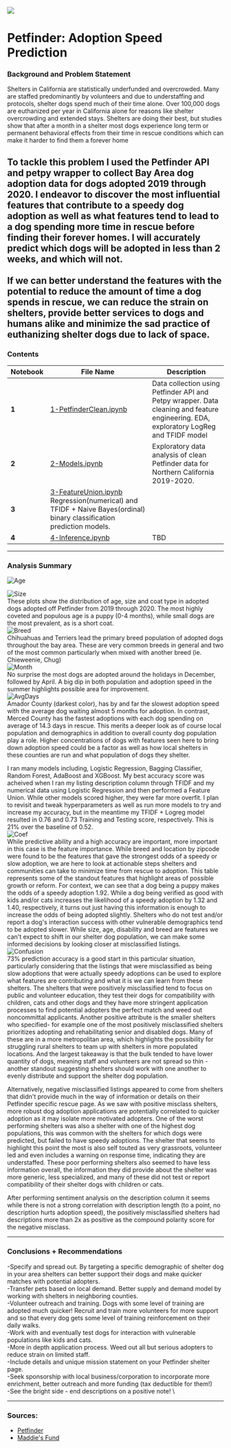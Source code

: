 ![](images/pets.jpg)
# Petfinder: Adoption Speed Prediction

### Background and Problem Statement

Shelters in California are statistically underfunded and overcrowded. Many are staffed predominantly by volunteers and due to understaffing and protocols, shelter dogs spend much of their time alone. Over 100,000 dogs are euthanized per year in California alone for reasons like shelter overcrowding and extended stays. Shelters are doing their best, but studies show that after a month in a shelter most dogs experience long term or permanent behavioral effects from their time in rescue conditions which can make it harder to find them a forever home

To tackle this problem I used the Petfinder API and petpy wrapper to collect Bay Area dog adoption data for dogs adopted 2019 through 2020.  I endeavor to discover the most influential features that contribute to a speedy dog adoption as well as what features tend to lead to a dog spending more time in rescue before finding their forever homes. I will accurately predict which dogs will be adopted in less than 2 weeks, and which will not.\
\
If we can better understand the features with the potential to reduce the amount of time a dog spends in rescue, we can reduce the strain on shelters, provide better services to dogs and humans alike and minimize the sad practice of euthanizing shelter dogs due to lack of space.
---

### Contents
| Notebook | File Name | Description |
|----|----|----|
|**1**|[1-PetfinderClean.ipynb](https://github.com/jessicabow/Capstone/blob/main/1-PetfinderClean.ipynb)|Data collection using Petfinder API and Petpy wrapper. Data cleaning and feature engineering. EDA, exploratory LogReg and TFIDF model|
|**2**|[2-Models.ipynb](https://github.com/jessicabow/Capstone/blob/main/2-Models.ipynb)|Exploratory data analysis of clean Petfinder data for Northern California 2019-2020.|
|**3**|[3-FeatureUnion.ipynb](https://github.com/jessicabow/Capstone/blob/main/3-FeatureUnion.ipynb) Regression(numerical) and TFIDF + Naive Bayes(ordinal) binary classification prediction models.|
|**4**|[4-Inference.ipynb](https://github.com/jessicabow/Capstone/blob/main/4-Inference.ipynb)|TBD|
---

### Analysis Summary

![Age](https://github.com/jessicabow/Capstone/blob/main/images/Age.png)

![Size](https://github.com/jessicabow/Capstone/blob/main/images/Size.png)
\
These plots show the distribution of age, size and coat type in adopted dogs adopted off Petfinder from 2019 through 2020. The most highly coveted and populous age is a puppy (0-4 months), while small dogs are the most prevalent, as is a short coat.\
![Breed](https://github.com/jessicabow/Capstone/blob/main/images/Breed.png)\
Chihuahuas and Terriers lead the primary breed population of adopted dogs throughout the bay area. These are very common breeds in general and two of the most common particularly when mixed with another breed (ie. Chieweenie, Chug)\
![Month](https://github.com/jessicabow/Capstone/blob/main/images/AdoptMonth%20(1).png)\
No surprise the most dogs are adopted around the holidays in December, followed by April. A big dip in both population and adoption speed in the summer highlights possible area for improvement.\
![AvgDays](https://github.com/jessicabow/Capstone/blob/main/images/map_daysonpetfinder.png)\
Amador County (darkest color), has by and far the slowest adoption speed with the average dog waiting almost 5 months for adoption. In contrast, Merced County has the fastest adoptions with each dog spending on average of 14.3 days in rescue. This merits a deeper look as of course local population and demographics in addition to overall county dog population play a role. Higher concentrations of dogs with features seen here to bring down adoption speed could be a factor as well as how local shelters in these counties are run and what population of dogs they shelter.

I ran many models including, Logistic Regression, Bagging Classifier, Random Forest, AdaBoost and XGBoost. My best accuracy score was acheived when I ran my listing description column through TFIDF and my numerical data using Logistic Regression and then performed a Feature Union. While other models scored higher, they were far more overfit. I plan to revisit and tweak hyperparameters as well as run more models to try and increase my accuracy, but in the meantime my TFIDF + Logreg model resulted in 0.76 and 0.73 Training and Testing score, respectively. This is 21% over the baseline of 0.52.\
![Coef](https://github.com/jessicabow/Capstone/blob/main/images/Screen%20Shot%202021-01-27%20at%2010.32.12%20AM.png)\
While predictive ability and a high accuracy are important, more important in this case is the feature importance. While breed and location by zipcode  were found to be the features that gave the strongest odds of a speedy or slow adoption, we are here to look at actionable steps shelters and communities can take to minimize time from rescue to adoption. This table represents some of the standout features that highlight areas of possible growth or reform. For context, we can see that a dog being a puppy makes the odds of a speedy adoption 1.92. While a dog being verified as good with kids and/or cats increases the likelihood of a speedy adoption by 1.32 and 1.40, respectively, it turns out just having this information is enough to increase the odds of being adopted slightly. Shelters who do not test and/or report a dog's interaction success with other vulnerable demographics tend to be adopted slower. While size, age, disability and breed are features we can't expect to shift in our shelter dog population, we can make some informed decisions by looking closer at misclassified listings.\
![Confusion](https://github.com/jessicabow/Capstone/blob/main/images/download.png)\
73% prediction accuracy is a good start in this particular situation, particularly considering that the listings that were misclassified as being slow adoptions that were actually speedy adoptions can be used to explore what features are contributing and what it is we can learn from these shelters. The shelters that were positively misclassified tend to focus on public and volunteer education, they test their dogs for compatibility with children, cats and other dogs and they have more stringent application processes to find potential adopters the perfect match and weed out noncommittal applicants. Another positive attribute is the smaller shelters who specified- for example one of the most positively misclassified shelters prioritizes adopting and rehabilitating senior and disabled dogs. Many of these are in a more metropolitan area, which highlights the possibility for struggling rural shelters to team up with shelters in more populated locations. And the largest takeaway is that the bulk tended to have lower quantity of dogs, meaning staff and volunteers are not spread so thin - another standout suggesting shelters should work with one another to evenly distribute and support the shelter dog population.

Alternatively, negative misclassified listings appeared to come from shelters that didn't provide much in the way of information or details on their Petfinder specific rescue page. As we saw with positive misclass shelters, more robust dog adoption applications are potentially correlated to quicker adoption as it may isolate more motivated adopters. One of the worst performing shelters was also a shelter with one of the highest dog populations, this was common with the shelters for which dogs were predicted, but failed to have speedy adoptions. The shelter that seems to highlight this point the most is also self touted as very grassroots, volunteer led and even includes a warning on response time, indicating they are understaffed. These poor performing shelters also seemed to have less information overall, the information they did provide about the shelter was more generic, less specialized, and many of these did not test or report compatibility of their shelter dogs with children or cats.

After performing sentiment analysis on the description column it seems while there is not a strong correlation with description length (to a point, no description hurts adoption speed), the positively misclassified shelters had descriptions more than 2x as positive as the compound polarity score for the negative misclass.

---

### Conclusions + Recommendations

-Specify and spread out. By targeting a specific demographic of shelter dog in your area shelters can better support their dogs and make quicker matches with potential adopters. \
-Transfer pets based on local demand. Better supply and demand model by working with shelters in neighboring counties. \
-Volunteer outreach and training. Dogs with some level of training are adopted much quicker! Recruit and train more volunteers for more support and so that every dog gets some level of training reinforcement on their daily walks. \
-Work with and eventually test dogs for interaction with vulnerable populations like kids and cats. \
-More in depth application process. Weed out all but serious adopters to reduce strain on limited staff. \
-Include details and unique mission statement on your Petfinder shelter page. \
-Seek sponsorship with local business/corporation to incorporate more enrichment, better outreach and more funding (tax deductible for them!) \
-See the bright side - end descriptions on a positive note! \

---

### Sources:
* [Petfinder](https://www.petfinder.com/)
* [Maddie's Fund](https://www.maddiesfund.org/behavior-problems-and-long-term-housing.htm)
